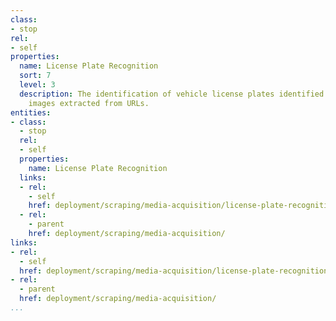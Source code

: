 ```yaml
---
class:
- stop
rel:
- self
properties:
  name: License Plate Recognition
  sort: 7
  level: 3
  description: The identification of vehicle license plates identified in photos and
    images extracted from URLs.
entities:
- class:
  - stop
  rel:
  - self
  properties:
    name: License Plate Recognition
  links:
  - rel:
    - self
    href: deployment/scraping/media-acquisition/license-plate-recognition.md
  - rel:
    - parent
    href: deployment/scraping/media-acquisition/
links:
- rel:
  - self
  href: deployment/scraping/media-acquisition/license-plate-recognition.md
- rel:
  - parent
  href: deployment/scraping/media-acquisition/
...
```


